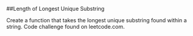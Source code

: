 ##Length of Longest Unique Substring

Create a function that takes the longest unique substring found within a string. Code challenge found on 
leetcode.com.